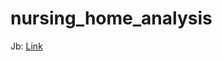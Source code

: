 # nursing_home_analysis


Jb: [Link](https://nbviewer.org/github/khanhvynguyen/Nursing_home_analysis/blob/main/nursing_home.ipynb)
